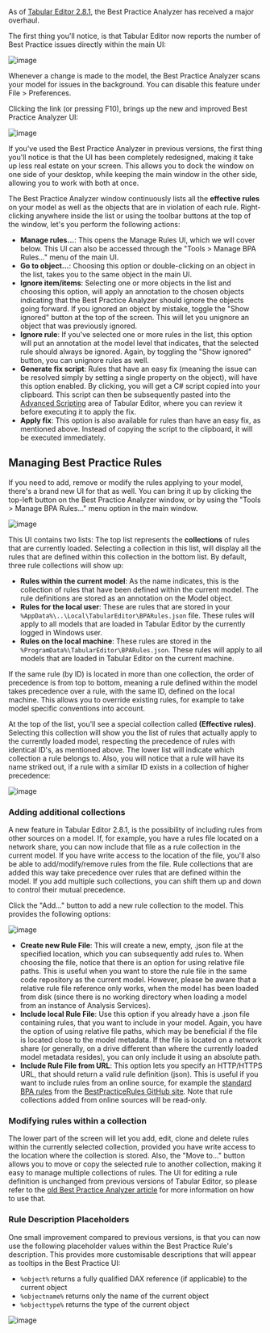 As of [Tabular Editor 2.8.1](https://github.com/otykier/TabularEditor/releases/tag/2.8.1), the Best Practice Analyzer has received a major overhaul.

The first thing you'll notice, is that Tabular Editor now reports the number of Best Practice issues directly within the main UI:

![image](https://user-images.githubusercontent.com/8976200/53631987-baee5880-3c0b-11e9-9d66-e906cccce2be.png)

Whenever a change is made to the model, the Best Practice Analyzer scans your model for issues in the background. You can disable this feature under File > Preferences.

Clicking the link (or pressing F10), brings up the new and improved Best Practice Analyzer UI:

![image](https://user-images.githubusercontent.com/8976200/53631947-9eeab700-3c0b-11e9-9217-5739d4de2f88.png)

If you've used the Best Practice Analyzer in previous versions, the first thing you'll notice is that the UI has been completely redesigned, making it take up less real estate on your screen. This allows you to dock the window on one side of your desktop, while keeping the main window in the other side, allowing you to work with both at once.

The Best Practice Analyzer window continuously lists all the **effective rules** on your model as well as the objects that are in violation of each rule. Right-clicking anywhere inside the list or using the toolbar buttons at the top of the window, let's you perform the following actions:

* **Manage rules...**: This opens the Manage Rules UI, which we will cover below. This UI can also be accessed through the "Tools > Manage BPA Rules..." menu of the main UI.
* **Go to object...**: Choosing this option or double-clicking on an object in the list, takes you to the same object in the main UI.
* **Ignore item/items**: Selecting one or more objects in the list and choosing this option, will apply an annotation to the chosen objects indicating that the Best Practice Analyzer should ignore the objects going forward. If you ignored an object by mistake, toggle the "Show ignored" button at the top of the screen. This will let you unignore an object that was previously ignored.
* **Ignore rule**: If you've selected one or more rules in the list, this option will put an annotation at the model level that indicates, that the selected rule should always be ignored. Again, by toggling the "Show ignored" button, you can unignore rules as well.
* **Generate fix script**: Rules that have an easy fix (meaning the issue can be resolved simply by setting a single property on the object), will have this option enabled. By clicking, you will get a C# script copied into your clipboard. This script can then be subsequently pasted into the [Advanced Scripting](/Advanced-Scripting) area of Tabular Editor, where you can review it before executing it to apply the fix.
* **Apply fix**: This option is also available for rules than have an easy fix, as mentioned above. Instead of copying the script to the clipboard, it will be executed immediately.

## Managing Best Practice Rules
If you need to add, remove or modify the rules applying to your model, there's a brand new UI for that as well. You can bring it up by clicking the top-left button on the Best Practice Analyzer window, or by using the "Tools > Manage BPA Rules..." menu option in the main window.

![image](https://user-images.githubusercontent.com/8976200/53632990-2f29fb80-3c0e-11e9-82fe-ee9c921662c7.png)

This UI contains two lists: The top list represents the **collections** of rules that are currently loaded. Selecting a collection in this list, will display all the rules that are defined within this collection in the bottom list. By default, three rule collections will show up:

* **Rules within the current model**: As the name indicates, this is the collection of rules that have been defined within the current model. The rule definitions are stored as an annotation on the Model object.
* **Rules for the local user**: These are rules that are stored in your `%AppData%\..\Local\TabularEditor\BPARules.json` file. These rules will apply to all models that are loaded in Tabular Editor by the currently logged in Windows user.
* **Rules on the local machine**: These rules are stored in the `%ProgramData%\TabularEditor\BPARules.json`. These rules will apply to all models that are loaded in Tabular Editor on the current machine.

If the same rule (by ID) is located in more than one collection, the order of precedence is from top to bottom, meaning a rule defined within the model takes precedence over a rule, with the same ID, defined on the local machine. This allows you to override existing rules, for example to take model specific conventions into account.

At the top of the list, you'll see a special collection called **(Effective rules)**. Selecting this collection will show you the list of rules that actually apply to the currently loaded model, respecting the precedence of rules with identical ID's, as mentioned above. The lower list will indicate which collection a rule belongs to. Also, you will notice that a rule will have its name striked out, if a rule with a similar ID exists in a collection of higher precedence:

![image](https://user-images.githubusercontent.com/8976200/53633831-74e7c380-3c10-11e9-925e-1419987f5a17.png)

### Adding additional collections
A new feature in Tabular Editor 2.8.1, is the possibility of including rules from other sources on a model. If, for example, you have a rules file located on a network share, you can now include that file as a rule collection in the current model. If you have write access to the location of the file, you'll also be able to add/modify/remove rules from the file. Rule collections that are added this way take precedence over rules that are defined within the model. If you add multiple such collections, you can shift them up and down to control their mutual precedence.

Click the "Add..." button to add a new rule collection to the model. This provides the following options:

![image](https://user-images.githubusercontent.com/8976200/53634211-7cf43300-3c11-11e9-8fed-7df113264a6f.png)

* **Create new Rule File**: This will create a new, empty, .json file at the specified location, which you can subsequently add rules to. When choosing the file, notice that there is an option for using relative file paths. This is useful when you want to store the rule file in the same code repository as the current model. However, please be aware that a relative rule file reference only works, when the model has been loaded from disk (since there is no working directory when loading a model from an instance of Analysis Services).
* **Include local Rule File**: Use this option if you already have a .json file containing rules, that you want to include in your model. Again, you have the option of using relative file paths, which may be beneficial if the file is located close to the model metadata. If the file is located on a network share (or generally, on a drive different than where the currently loaded model metadata resides), you can only include it using an absolute path.
* **Include Rule File from URL**: This option lets you specify an HTTP/HTTPS URL, that should return a valid rule definition (json). This is useful if you want to include rules from an online source, for example the [standard BPA rules](https://raw.githubusercontent.com/TabularEditor/BestPracticeRules/master/BPARules-standard.json) from the [BestPracticeRules GitHub site](https://github.com/TabularEditor/BestPracticeRules). Note that rule collections added from online sources will be read-only.

### Modifying rules within a collection
The lower part of the screen will let you add, edit, clone and delete rules within the currently selected collection, provided you have write access to the location where the collection is stored. Also, the "Move to..." button allows you to move or copy the selected rule to another collection, making it easy to manage multiple collections of rules. The UI for editing a rule definition is unchanged from previous versions of Tabular Editor, so please refer to the [old Best Practice Analyzer article](/Best-Practice-Analyzer#rule-expression-samples) for more information on how to use that.

### Rule Description Placeholders
One small improvement compared to previous versions, is that you can now use the following placeholder values within the Best Practice Rule's description. This provides more customisable descriptions that will appear as tooltips in the Best Practice UI:

* `%object%` returns a fully qualified DAX reference (if applicable) to the current object
* `%objectname%` returns only the name of the current object
* `%objecttype%` returns the type of the current object

![image](https://user-images.githubusercontent.com/8976200/53671918-587f7180-3c78-11e9-855f-ed497f2c0c98.png)
